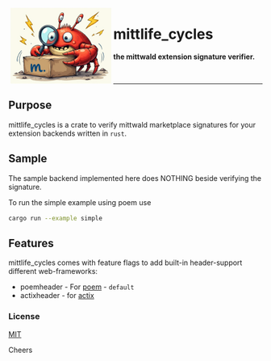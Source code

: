 <img src="assets/logo.png" width="200" align="left" style="margin: 4px; align: left;" /> 

# mittlife_cycles

**the mittwald extension signature verifier.**

<br>
<hr>

## Purpose

mittlife_cycles is a crate to verify mittwald marketplace signatures for your extension backends written in `rust`.

## Sample

The sample backend implemented here does NOTHING beside verifying the signature. 

To run the simple example using poem use
```bash
cargo run --example simple
```

## Features

mittlife_cycles comes with feature flags to add built-in header-support different web-frameworks:
- poemheader - For [poem](https://github.com/poem-web/poem) - `default`
- actixheader - for [actix](https://actix.rs/)


### License

[MIT](LICENSE)

Cheers
